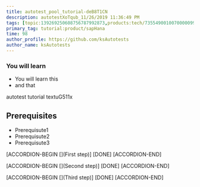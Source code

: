 ```yaml
---
title: autotest_pool_tutorial-deB8T1CN
description: autotestXoTqub_11/26/2019 11:36:49 PM
tags: [topic:139269250608756787992873,products:tech/73554900100700000996,tutorial:experience/advanced]
primary_tag: tutorial:product/sapHana
time: 98
author_profile: https://github.com/ksAutotests
author_name: ksAutotests
---
```

### You will learn
- You will learn this
- and that

autotest tutorial textuG511x

## Prerequisites
- Prerequisute1
- Prerequisute2
- Prerequisute3

[ACCORDION-BEGIN [](First step)]
[DONE]
[ACCORDION-END]

[ACCORDION-BEGIN [](Second step)]
[DONE]
[ACCORDION-END]

[ACCORDION-BEGIN [](Third step)]
[DONE]
[ACCORDION-END]

